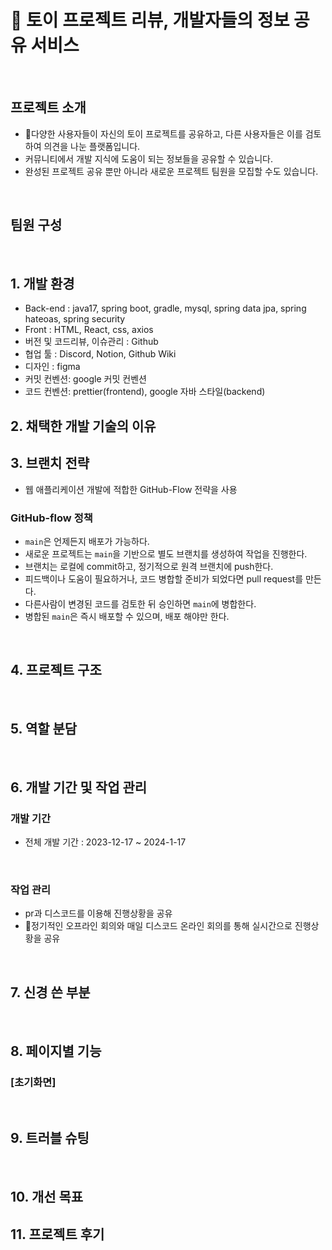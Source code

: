 # 📖 토이 프로젝트 리뷰, 개발자들의 정보 공유 서비스

<br>

## 프로젝트 소개

- 다양한 사용자들이 자신의 토이 프로젝트를 공유하고, 다른 사용자들은 이를 검토하여 의견을 나눈 플랫폼입니다.
- 커뮤니티에서 개발 지식에 도움이 되는 정보들을 공유할 수 있습니다.
- 완성된 프로젝트 공유 뿐만 아니라 새로운 프로젝트 팀원을 모집할 수도 있습니다.

<br>

## 팀원 구성

<div align="center">
</div>

<br>

## 1. 개발 환경

- Back-end : java17, spring boot, gradle, mysql, spring data jpa, spring hateoas, spring security
- Front : HTML, React, css, axios
- 버전 및 코드리뷰, 이슈관리 : Github
- 협업 툴 : Discord, Notion, Github Wiki
- 디자인 : figma
- 커밋 컨벤션: google 커밋 컨벤션
- 코드 컨벤션: prettier(frontend), google 자바 스타일(backend)

## 2. 채택한 개발 기술의 이유


## 3. 브랜치 전략

- 웹 애플리케이션 개발에 적합한 GitHub-Flow 전략을 사용

### GitHub-flow 정책
- `main`은 언제든지 배포가 가능하다.
- 새로운 프로젝트는 `main`을 기반으로 별도 브랜치를 생성하여 작업을 진행한다.
- 브랜치는 로컬에 commit하고, 정기적으로 원격 브랜치에 push한다.
- 피드백이나 도움이 필요하거나, 코드 병합할 준비가 되었다면 pull request를 만든다.
- 다른사람이 변경된 코드를 검토한 뒤 승인하면 `main`에 병합한다.
- 병합된 `main`은 즉시 배포할 수 있으며, 배포 해야만 한다.

<br>

## 4. 프로젝트 구조

<br>

## 5. 역할 분담

<br>

## 6. 개발 기간 및 작업 관리

### 개발 기간

- 전체 개발 기간 : 2023-12-17 ~ 2024-1-17

<br>

### 작업 관리

- pr과 디스코드를 이용해 진행상황을 공유
- 정기적인 오프라인 회의와 매일 디스코드 온라인 회의를 통해 실시간으로 진행상황을 공유

<br>

## 7. 신경 쓴 부분

<br>

## 8. 페이지별 기능

### [초기화면]

<br>

## 9. 트러블 슈팅

<br>

## 10. 개선 목표

## 11. 프로젝트 후기
